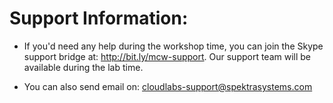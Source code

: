 # Support Information:

* If you'd need any help during the workshop time, you can join the Skype support bridge at: http://bit.ly/mcw-support. Our support team will be available during the lab time.

* You can also send email on: cloudlabs-support@spektrasystems.com
